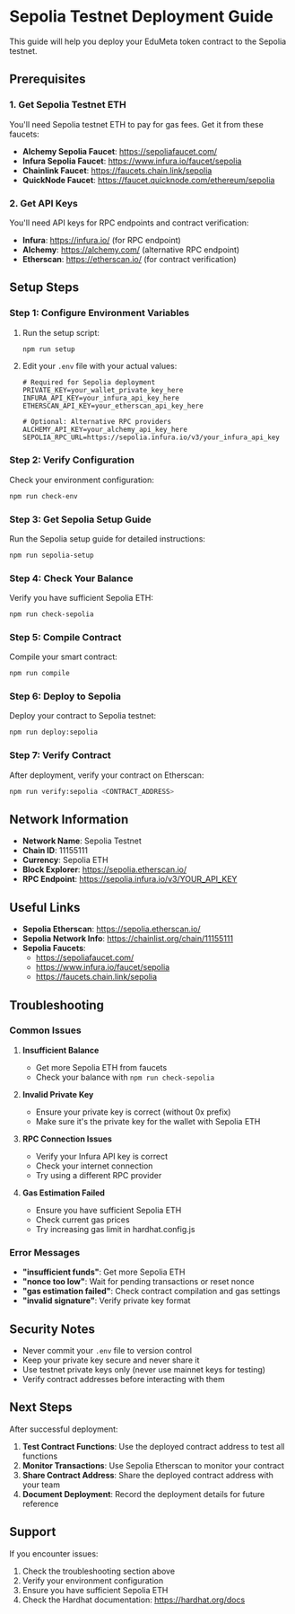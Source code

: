 # Sepolia Testnet Deployment Guide

This guide will help you deploy your EduMeta token contract to the Sepolia testnet.

## Prerequisites

### 1. Get Sepolia Testnet ETH

You'll need Sepolia testnet ETH to pay for gas fees. Get it from these faucets:

- **Alchemy Sepolia Faucet**: https://sepoliafaucet.com/
- **Infura Sepolia Faucet**: https://www.infura.io/faucet/sepolia
- **Chainlink Faucet**: https://faucets.chain.link/sepolia
- **QuickNode Faucet**: https://faucet.quicknode.com/ethereum/sepolia

### 2. Get API Keys

You'll need API keys for RPC endpoints and contract verification:

- **Infura**: https://infura.io/ (for RPC endpoint)
- **Alchemy**: https://alchemy.com/ (alternative RPC endpoint)
- **Etherscan**: https://etherscan.io/ (for contract verification)

## Setup Steps

### Step 1: Configure Environment Variables

1. Run the setup script:
   ```bash
   npm run setup
   ```

2. Edit your `.env` file with your actual values:
   ```env
   # Required for Sepolia deployment
   PRIVATE_KEY=your_wallet_private_key_here
   INFURA_API_KEY=your_infura_api_key_here
   ETHERSCAN_API_KEY=your_etherscan_api_key_here
   
   # Optional: Alternative RPC providers
   ALCHEMY_API_KEY=your_alchemy_api_key_here
   SEPOLIA_RPC_URL=https://sepolia.infura.io/v3/your_infura_api_key
   ```

### Step 2: Verify Configuration

Check your environment configuration:
```bash
npm run check-env
```

### Step 3: Get Sepolia Setup Guide

Run the Sepolia setup guide for detailed instructions:
```bash
npm run sepolia-setup
```

### Step 4: Check Your Balance

Verify you have sufficient Sepolia ETH:
```bash
npm run check-sepolia
```

### Step 5: Compile Contract

Compile your smart contract:
```bash
npm run compile
```

### Step 6: Deploy to Sepolia

Deploy your contract to Sepolia testnet:
```bash
npm run deploy:sepolia
```

### Step 7: Verify Contract

After deployment, verify your contract on Etherscan:
```bash
npm run verify:sepolia <CONTRACT_ADDRESS>
```

## Network Information

- **Network Name**: Sepolia Testnet
- **Chain ID**: 11155111
- **Currency**: Sepolia ETH
- **Block Explorer**: https://sepolia.etherscan.io/
- **RPC Endpoint**: https://sepolia.infura.io/v3/YOUR_API_KEY

## Useful Links

- **Sepolia Etherscan**: https://sepolia.etherscan.io/
- **Sepolia Network Info**: https://chainlist.org/chain/11155111
- **Sepolia Faucets**: 
  - https://sepoliafaucet.com/
  - https://www.infura.io/faucet/sepolia
  - https://faucets.chain.link/sepolia

## Troubleshooting

### Common Issues

1. **Insufficient Balance**
   - Get more Sepolia ETH from faucets
   - Check your balance with `npm run check-sepolia`

2. **Invalid Private Key**
   - Ensure your private key is correct (without 0x prefix)
   - Make sure it's the private key for the wallet with Sepolia ETH

3. **RPC Connection Issues**
   - Verify your Infura API key is correct
   - Check your internet connection
   - Try using a different RPC provider

4. **Gas Estimation Failed**
   - Ensure you have sufficient Sepolia ETH
   - Check current gas prices
   - Try increasing gas limit in hardhat.config.js

### Error Messages

- **"insufficient funds"**: Get more Sepolia ETH
- **"nonce too low"**: Wait for pending transactions or reset nonce
- **"gas estimation failed"**: Check contract compilation and gas settings
- **"invalid signature"**: Verify private key format

## Security Notes

- Never commit your `.env` file to version control
- Keep your private key secure and never share it
- Use testnet private keys only (never use mainnet keys for testing)
- Verify contract addresses before interacting with them

## Next Steps

After successful deployment:

1. **Test Contract Functions**: Use the deployed contract address to test all functions
2. **Monitor Transactions**: Use Sepolia Etherscan to monitor your contract
3. **Share Contract Address**: Share the deployed contract address with your team
4. **Document Deployment**: Record the deployment details for future reference

## Support

If you encounter issues:

1. Check the troubleshooting section above
2. Verify your environment configuration
3. Ensure you have sufficient Sepolia ETH
4. Check the Hardhat documentation: https://hardhat.org/docs
